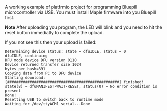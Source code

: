 A working example of platfrmio project for programming Bluepill microcontroller via USB. You must install Maple firmware into you Bluepill first.

**Note**
After uploading you program, the LED will blink and you need to hit the reset button immediatly to complete the upload.

If you not see this then your upload is failed:
```
Determining device status: state = dfuIDLE, status = 0
dfuIDLE, continuing
DFU mode device DFU version 0110
Device returned transfer size 1024
bytes_per_hash=391
Copying data from PC to DFU device
Starting download: [##################################################] finished!
state(8) = dfuMANIFEST-WAIT-RESET, status(0) = No error condition is present
Done!
Resetting USB to switch back to runtime mode
Waiting for /dev/ttyACM1 serial...Done
```
